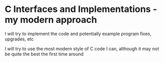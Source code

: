 # C Interfaces and Implementations - my modern approach

I will try to implement the code and potentially example program fixes, upgrades, etc

I will try to use the most modern style of C code I can, although it may not be quite the best the first time around
